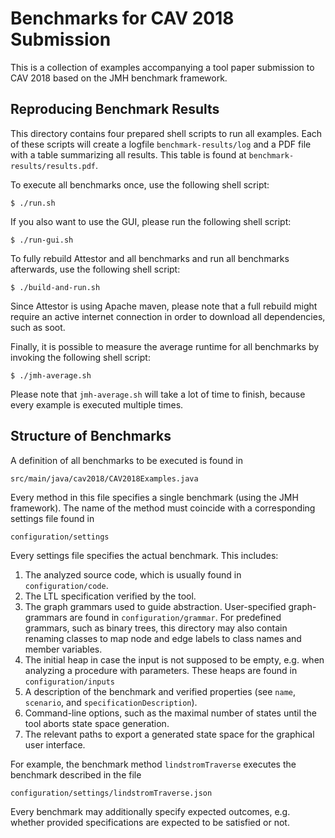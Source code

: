Benchmarks for CAV 2018 Submission
==================================

This is a collection of examples accompanying a tool paper submission to CAV 2018 based on the JMH benchmark framework.

## Reproducing Benchmark Results

This directory contains four prepared shell scripts to run all examples.
Each of these scripts will create a logfile `benchmark-results/log` and a PDF file with a table summarizing all results.
This table is found at `benchmark-results/results.pdf`.

To execute all benchmarks once, use the following shell script:

    $ ./run.sh


If you also want to use the GUI, please run the following shell script:

    $ ./run-gui.sh


To fully rebuild Attestor and all benchmarks and run all benchmarks afterwards, use the following shell script:

    $ ./build-and-run.sh
   
Since Attestor is using Apache maven, please note that a full rebuild might require an active internet connection 
in order to download all dependencies, such as soot.

Finally, it is possible to measure the average runtime for all benchmarks by invoking the following shell script:

    $ ./jmh-average.sh

Please note that `jmh-average.sh` will take a lot of time to finish, because every example is executed multiple times.



## Structure of Benchmarks

A definition of all benchmarks to be executed is found in

    src/main/java/cav2018/CAV2018Examples.java

Every method in this file specifies a single benchmark (using the JMH framework).
The name of the method must coincide with a corresponding settings file found in

    configuration/settings

Every settings file specifies the actual benchmark. This includes:

1. The analyzed source code, which is usually found in `configuration/code`.
2. The LTL specification verified by the tool.
3. The graph grammars used to guide abstraction. User-specified graph-grammars are found in `configuration/grammar`. For predefined grammars, such as binary trees, this directory may also contain renaming classes to map node and edge labels to class names and member variables.
4. The initial heap in case the input is not supposed to be empty, e.g. when analyzing a procedure with parameters. These heaps are found in `configuration/inputs`
6. A description of the benchmark and verified properties (see `name`, `scenario`, and `specificationDescription`).
7. Command-line options, such as the maximal number of states until the tool aborts state space generation.
8. The relevant paths to export a generated state space for the graphical user interface.

For example, the benchmark method `lindstromTraverse` executes the benchmark described in the file

    configuration/settings/lindstromTraverse.json

Every benchmark may additionally specify expected outcomes, e.g. whether provided specifications are expected to be satisfied or not.


